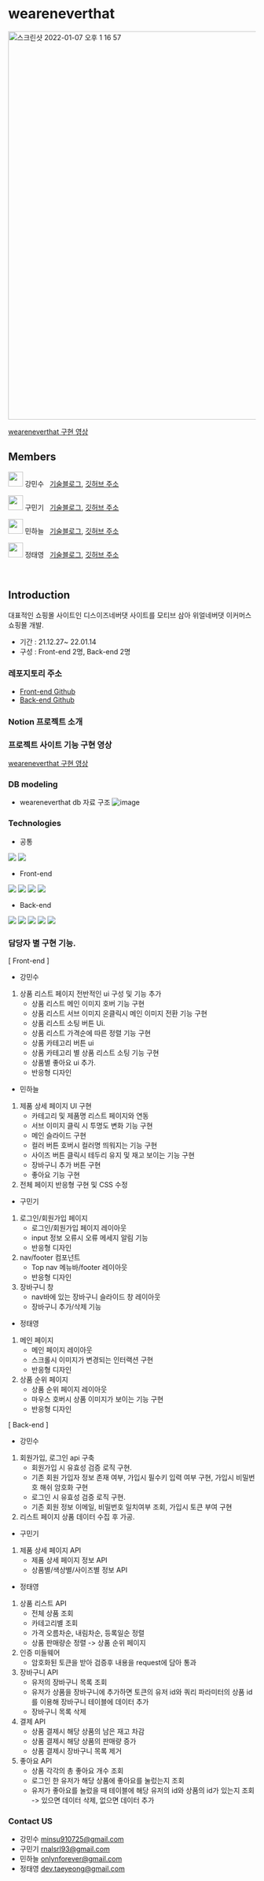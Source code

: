 # weareneverthat

<img width="789" alt="스크린샷 2022-01-07 오후 1 16 57" src="https://user-images.githubusercontent.com/90169703/148521986-5e50c8a5-a59d-444f-adce-863c7257613b.png">

[weareneverthat 구현 영상 ]()

## Members

<img src="https://user-images.githubusercontent.com/90169703/148523187-60bd1fac-668c-46fb-8c52-f067c6db0338.png" width="30px" height="30px"/> 강민수 &nbsp; [기술블로그](https://velog.io/@minsu8834), [깃허브 주소](https://github.com/minchodang)

<img src="https://user-images.githubusercontent.com/90169703/148521624-e9bf350b-7e2c-43a0-be07-f624426b68fd.png" width="30px" height="30px"/> 구민기 &nbsp; [기술블로그](https://velog.io/@goomg93), [깃허브 주소](https://github.com/goomg93)

<img src="https://user-images.githubusercontent.com/90169703/148523297-0ffe083d-0e89-434c-afce-a3a3d7a33782.png" width="30px" height="30px"/> 민하늘 &nbsp; [기술블로그](https://velog.io/@threeplef), [깃허브 주소](https://github.com/threeplef)

<img src="https://user-images.githubusercontent.com/90169703/148523411-dc9e0188-5263-4959-854f-d330e5c36db1.png" width="30px" height="30px"/> 정태영 &nbsp; [기술블로그](https://dev-taeyeong.github.io), [깃허브 주소](https://github.com/dev-taeyeong)

<br>

## Introduction

대표적인 쇼핑몰 사이트인 디스이즈네버댓 사이트를 모티브 삼아 위얼네버댓 이커머스 쇼핑몰 개발.

- 기간 : 21.12.27~ 22.01.14
- 구성 : Front-end 2명, Back-end 2명

### 레포지토리 주소

- [Front-end Github](https://github.com/wecode-bootcamp-korea/fullstack3-1st-weareneverthat-frontend)
- [Back-end Github](https://github.com/wecode-bootcamp-korea/fullstack3-1st-weareneverthat-backend)

### Notion 프로젝트 소개

### 프로젝트 사이트 기능 구현 영상

[weareneverthat 구현 영상]()

### DB modeling

- weareneverthat db 자료 구조
  ![image](https://user-images.githubusercontent.com/87692499/148669964-0b122018-4261-4944-9015-8f63ac483735.png)

### Technologies

- 공통

<img src="https://img.shields.io/badge/github-181717?style=for-the-badge&logo=github&logoColor=#181717"> <img src="https://img.shields.io/badge/visualstudiocode-007ACC?style=for-the-badge&logo=visualstudiocode&logoColor=white">

- Front-end

<img src="https://img.shields.io/badge/html5-E34F26?style=for-the-badge&logo=html5&logoColor=white"> <img src="https://img.shields.io/badge/sass-CC6699?style=for-the-badge&logo=sass&logoColor=white"> <img src="https://img.shields.io/badge/javascript-F7DF1E?style=for-the-badge&logo=javascript&logoColor=black"> <img src="https://img.shields.io/badge/react-61DAFB?style=for-the-badge&logo=react&logoColor=black">

- Back-end

<img src="https://img.shields.io/badge/prisma-2D3748?style=for-the-badge&logo=prisma&logoColor=white"> <img src="https://img.shields.io/badge/mysql-4479A1?style=for-the-badge&logo=mysql&logoColor=white"> <img src="https://img.shields.io/badge/node.js-339933?style=for-the-badge&logo=node.js&logoColor=white"> <img src="https://img.shields.io/badge/postman-FF6C37?style=for-the-badge&logo=postman&logoColor=white"> <img src="https://img.shields.io/badge/express-000000?style=for-the-badge&logo=express&logoColor=white">

### 담당자 별 구현 기능.

[ Front-end ]

- 강민수

1. 상품 리스트 페이지 전반적인 ui 구성 및 기능 추가
   - 상품 리스트 메인 이미지 호버 기능 구현
   - 상품 리스트 서브 이미지 온클릭시 메인 이미지 전환 기능 구현
   - 상품 리스트 소팅 버튼 Ui.
   - 상품 리스트 가격순에 따른 정렬 기능 구현
   - 상품 카테고리 버튼 ui
   - 상품 카테고리 별 상품 리스트 소팅 기능 구현
   - 상품별 좋아요 ui 추가.
   - 반응형 디자인

- 민하늘

1. 제품 상세 페이지 UI 구현
   - 카테고리 및 제품명 리스트 페이지와 연동
   - 서브 이미지 클릭 시 투명도 변화 기능 구현
   - 메인 슬라이드 구현
   - 컬러 버튼 호버시 컬러명 띄워지는 기능 구현
   - 사이즈 버튼 클릭시 테두리 유지 및 재고 보이는 기능 구현
   - 장바구니 추가 버튼 구현
   - 좋아요 기능 구현
2. 전체 페이지 반응형 구현 및 CSS 수정

- 구민기

1. 로그인/회원가입 페이지
   - 로그인/회원가입 페이지 레이아웃
   - input 정보 오류시 오류 메세지 알림 기능
   - 반응형 디자인
2. nav/footer 컴포넌트
   - Top nav 메뉴바/footer 레이아웃
   - 반응형 디자인
3. 장바구니 창
   - nav바에 있는 장바구니 슬라이드 창 레이아웃
   - 장바구니 추가/삭제 기능

- 정태영

1. 메인 페이지
   - 메인 페이지 레이아웃
   - 스크롤시 이미지가 변경되는 인터랙션 구현
   - 반응형 디자인
2. 상품 순위 페이지
   - 상품 순위 페이지 레이아웃
   - 마우스 호버시 상품 이미지가 보이는 기능 구현
   - 반응형 디자인

[ Back-end ]

- 강민수

1. 회원가입, 로그인 api 구축
   - 회원가입 시 유효성 검증 로직 구현.
   - 기존 회원 가입자 정보 존재 여부, 가입시 필수키 입력 여부 구현, 가입시 비밀번호 해쉬 암호화 구현
   - 로그인 시 유효성 검증 로직 구현.
   - 기존 회원 정보 이메일, 비밀번호 일치여부 조회, 가입시 토큰 부여 구현
2. 리스트 페이지 상품 데이터 수집 후 가공.

- 구민기

1. 제품 상세 페이지 API
   - 제품 상세 페이지 정보 API
   - 상품별/색상별/사이즈별 정보 API

- 정태영

1. 상품 리스트 API
   - 전체 상품 조회
   - 카테고리별 조회
   - 가격 오름차순, 내림차순, 등록일순 정렬
   - 상품 판매량순 정렬 -> 상품 순위 페이지
2. 인증 미들웨어
   - 암호화된 토큰을 받아 검증후 내용을 request에 담아 통과
3. 장바구니 API
   - 유저의 장바구니 목록 조회
   - 유저가 상품을 장바구니에 추가하면 토큰의 유저 id와 쿼리 파라미터의 상품 id를 이용해 장바구니 테이블에 데이터 추가
   - 장바구니 목록 삭제
4. 결제 API
   - 상품 결제시 해당 상품의 남은 재고 차감
   - 상품 결제시 해당 상품의 판매량 증가
   - 상품 결제시 장바구니 목록 제거
5. 좋아요 API
   - 상품 각각의 총 좋아요 개수 조회
   - 로그인 한 유저가 해당 상품에 좋아요를 눌렀는지 조회
   - 유저가 좋아요를 눌렀을 때 테이블에 해당 유저의 id와 상품의 id가 있는지 조회 -> 있으면 데이터 삭제, 없으면 데이터 추가

### Contact US

- 강민수 minsu910725@gmail.com
- 구민기 rnalsrl93@gmail.com
- 민하늘 onlynforever@gmail.com
- 정태영 dev.taeyeong@gmail.com
